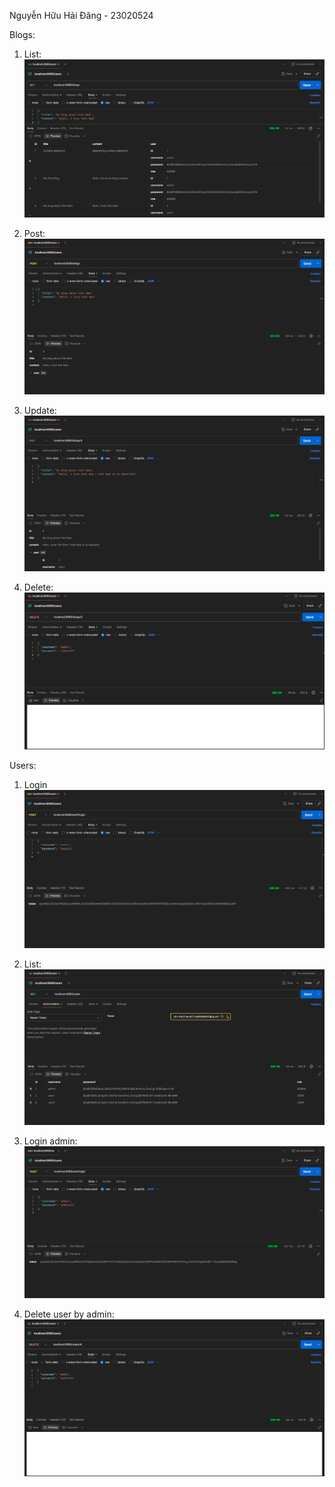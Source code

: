 Nguyễn Hữu Hải Đăng - 23020524

Blogs:

1. List:
    ![b1](https://raw.githubusercontent.com/danqNg0911/PTUDDN/main/img/week3/list_blogs.png)

2. Post:
    ![b2](https://raw.githubusercontent.com/danqNg0911/PTUDDN/main/img/week3/post_blog.png)

3. Update:
    ![b3](https://raw.githubusercontent.com/danqNg0911/PTUDDN/main/img/week3/update_blog.png)

4. Delete:
    ![b4](https://raw.githubusercontent.com/danqNg0911/PTUDDN/main/img/week3/delete_blog.png)

Users:

1. Login
    ![u1](https://raw.githubusercontent.com/danqNg0911/PTUDDN/main/img/week3/login_user.png)

2. List:
    ![u2](https://raw.githubusercontent.com/danqNg0911/PTUDDN/main/img/week3/list_users.png)

3. Login admin:
    ![u3](https://raw.githubusercontent.com/danqNg0911/PTUDDN/main/img/week3/login_admin.png)

4. Delete user by admin:
    ![u4](https://raw.githubusercontent.com/danqNg0911/PTUDDN/main/img/week3/delete_user.png)